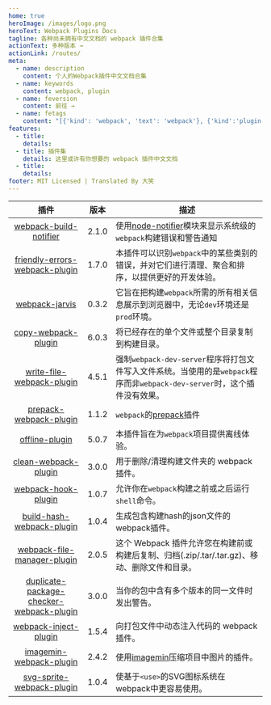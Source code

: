 ```yaml
---
home: true
heroImage: /images/logo.png
heroText: Webpack Plugins Docs
tagline: 各种尚未拥有中文文档的 webpack 插件合集
actionText: 多种版本 →
actionLink: /routes/
meta:
  - name: description
    content: 个人的Webpack插件中文文档合集
  - name: keywords
    content: webpack, plugin
  - name: feversion
    content: 前往 →
  - name: fetags
    content: "[{'kind': 'webpack', 'text': 'webpack'}, {'kind':'plugin', 'text': '插件'}]"
features:
  - title: 
    details: 
  - title: 插件集
    details: 这里或许有你想要的 webpack 插件中文文档
  - title: 
    details: 
footer: MIT Licensed | Translated By 大笑
---
```


[imagemin]:https://github.com/imagemin/imagemin
[node-notifier]:https://github.com/mikaelbr/node-notifier
[webpack-build-notifier]:/routes/webpack-build-notifier.html
[friendly-errors-webpack-plugin]:/routes/friendly-errors-webpack-plugin.html
[webpack-jarvis]:/routes/webpack-jarvis.html
[copy-webpack-plugin]:/routes/copy-webpack-plugin.html
[write-file-webpack-plugin]:/routes/write-file-webpack-plugin.html
[prepack-webpack-plugin]:/routes/prepack-webpack-plugin.html
[offline-plugin]:/routes/offline-plugin.html
[clean-webpack-plugin]:/routes/clean-webpack-plugin.html
[webpack-hook-plugin]:/routes/webpack-hook-plugin.html
[build-hash-webpack-plugin]:/routes/build-hash-webpack-plugin.html
[webpack-file-manager-plugin]:/routes/webpack-file-manager-plugin.html
[duplicate-package-checker-webpack-plugin]:/routes/duplicate-package-checker-webpack-plugin.html
[webpack-inject-plugin]:/routes/webpack-inject-plugin.html
[imagemin-webpack-plugin]:routes/imagemin-webpack-plugin.html
[svg-sprite-webpack-plugin]:routes/svg-sprite-webpack-plugin.html

| 插件 | 版本 | 描述 |
|:---:| --- | --- |
| [webpack-build-notifier][webpack-build-notifier] | 2.1.0 | 使用[node-notifier][node-notifier]模块来显示系统级的`webpack`构建错误和警告通知 |
| [friendly-errors-webpack-plugin][friendly-errors-webpack-plugin]| 1.7.0 | 本插件可以识别`webpack`中的某些类别的错误，并对它们进行清理、聚合和排序，以提供更好的开发体验。 |
| [webpack-jarvis][webpack-jarvis]| 0.3.2 | 它旨在把构建`webpack`所需的所有相关信息展示到浏览器中，无论`dev`环境还是`prod`环境。 |
| [copy-webpack-plugin][copy-webpack-plugin] | 6.0.3 | 将已经存在的单个文件或整个目录复制到构建目录。 |
| [write-file-webpack-plugin][write-file-webpack-plugin] | 4.5.1 | 强制`webpack-dev-server`程序将打包文件写入文件系统。当使用的是`webpack`程序而非`webpack-dev-server`时，这个插件没有效果。|
| [prepack-webpack-plugin][prepack-webpack-plugin] | 1.1.2 | `webpack`的[prepack](https://prepack.io/)插件 |
| [offline-plugin][offline-plugin] | 5.0.7 | 本插件旨在为`webpack`项目提供离线体验。 |
| [clean-webpack-plugin][clean-webpack-plugin] | 3.0.0 | 用于删除/清理构建文件夹的 webpack 插件。|
| [webpack-hook-plugin][webpack-hook-plugin] | 1.0.7 | 允许你在`webpack`构建之前或之后运行`shell`命令。 |
| [build-hash-webpack-plugin][build-hash-webpack-plugin] | 1.0.4 | 生成包含构建hash的json文件的webpack插件。|
| [webpack-file-manager-plugin][webpack-file-manager-plugin] | 2.0.5 | 这个 Webpack 插件允许您在构建前或构建后复制、归档(.zip/.tar/.tar.gz)、移动、删除文件和目录。|
| [duplicate-package-checker-webpack-plugin][duplicate-package-checker-webpack-plugin] | 3.0.0 | 当你的包中含有多个版本的同一文件时发出警告。|
| [webpack-inject-plugin][webpack-inject-plugin] | 1.5.4 | 向打包文件中动态注入代码的 webpack 插件。 |
| [imagemin-webpack-plugin][imagemin-webpack-plugin] | 2.4.2 | 使用[imagemin][imagemin]压缩项目中图片的插件。 |
| [svg-sprite-webpack-plugin][svg-sprite-webpack-plugin] | 1.0.4 | 使基于`<use>`的SVG图标系统在webpack中更容易使用。|













